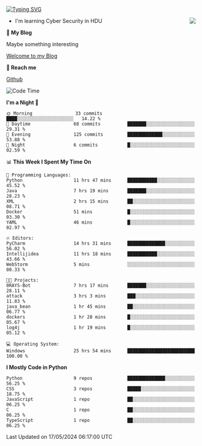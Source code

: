 [![Typing SVG](https://readme-typing-svg.herokuapp.com?font=Fira+Code&pause=1000&random=false&width=450&height=60&lines=Hello+%F0%9F%91%8B%F0%9F%8F%BB;I'm+JBNRZ)](https://git.io/typing-svg)

<a href="#">
  <img align="right" src="https://github-readme-stats.vercel.app/api?username=JBNRZ&show_icons=true&bg_color=15,f2f7fd,E0EAFC" />
</a>

- I'm learning Cyber Security in HDU

 **🌱 My Blog**

Maybe something interesting

[Welcome to my Blog](https://jbnrz.com.cn/)

 **💬 Reach me** 

[Github](https://github.com/JBNRZ)


<!--START_SECTION:waka-->
![Code Time](http://img.shields.io/badge/Code%20Time-480%20hrs%2034%20mins-blue)

**I'm a Night 🦉** 

```text
🌞 Morning                33 commits          ████░░░░░░░░░░░░░░░░░░░░░   14.22 % 
🌆 Daytime                68 commits          ███████░░░░░░░░░░░░░░░░░░   29.31 % 
🌃 Evening                125 commits         █████████████░░░░░░░░░░░░   53.88 % 
🌙 Night                  6 commits           █░░░░░░░░░░░░░░░░░░░░░░░░   02.59 % 
```


📊 **This Week I Spent My Time On** 

```text
💬 Programming Languages: 
Python                   11 hrs 47 mins      ███████████░░░░░░░░░░░░░░   45.52 % 
Java                     7 hrs 19 mins       ███████░░░░░░░░░░░░░░░░░░   28.23 % 
XML                      2 hrs 15 mins       ██░░░░░░░░░░░░░░░░░░░░░░░   08.71 % 
Docker                   51 mins             █░░░░░░░░░░░░░░░░░░░░░░░░   03.30 % 
YAML                     46 mins             █░░░░░░░░░░░░░░░░░░░░░░░░   02.97 % 

🔥 Editors: 
PyCharm                  14 hrs 31 mins      ██████████████░░░░░░░░░░░   56.02 % 
Intellijidea             11 hrs 18 mins      ███████████░░░░░░░░░░░░░░   43.66 % 
WebStorm                 5 mins              ░░░░░░░░░░░░░░░░░░░░░░░░░   00.33 % 

🐱‍💻 Projects: 
0RAYS-Bot                7 hrs 17 mins       ███████░░░░░░░░░░░░░░░░░░   28.11 % 
attack                   3 hrs 3 mins        ███░░░░░░░░░░░░░░░░░░░░░░   11.83 % 
java_bean                1 hr 45 mins        ██░░░░░░░░░░░░░░░░░░░░░░░   06.77 % 
dockers                  1 hr 28 mins        █░░░░░░░░░░░░░░░░░░░░░░░░   05.67 % 
log4j                    1 hr 19 mins        █░░░░░░░░░░░░░░░░░░░░░░░░   05.12 % 

💻 Operating System: 
Windows                  25 hrs 54 mins      █████████████████████████   100.00 % 
```

**I Mostly Code in Python** 

```text
Python                   9 repos             ██████████████░░░░░░░░░░░   56.25 % 
CSS                      3 repos             █████░░░░░░░░░░░░░░░░░░░░   18.75 % 
JavaScript               1 repo              ██░░░░░░░░░░░░░░░░░░░░░░░   06.25 % 
C                        1 repo              ██░░░░░░░░░░░░░░░░░░░░░░░   06.25 % 
TypeScript               1 repo              ██░░░░░░░░░░░░░░░░░░░░░░░   06.25 % 
```




 Last Updated on 17/05/2024 06:17:00 UTC
<!--END_SECTION:waka-->
